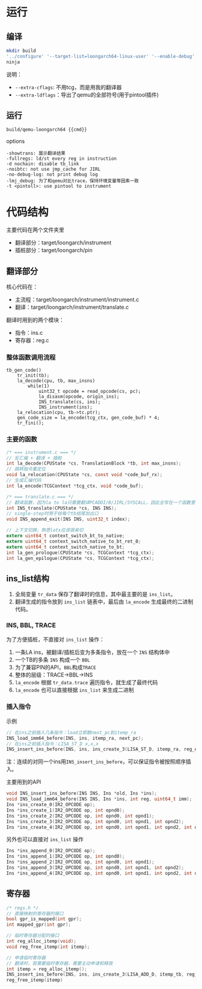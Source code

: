 # 运行

## 编译
```bash
mkdir build
'../configure' '--target-list=loongarch64-linux-user' '--enable-debug' --extra-cflags='-DCONFIG_LMJ -DCONFIG_LMJ_DEBUG' --extra-ldflags='-export-dynamic'
ninja
```
说明：
- `--extra-cflags`: 不用tcg，而是用我的翻译器
- `--extra-ldflags`：导出了qemu的全部符号(用于pintool插件)

## 运行
```bash
build/qemu-loongarch64 {{cmd}}
```

options
```
-showtrans: 展示翻译结果
-fullregs: ld/st every reg in instruction
-d nochain: disable tb_link
-noibtc: not use jmp_cache for JIRL
-no-debug-log: not print debug log
-lmj_debug: 为了和qemu对比trace，保持环境变量等因素一致
-t <pintoll>: use pintool to instrument 
```

# 代码结构
主要代码在两个文件夹里
- 翻译部分：target/loongarch/instrument
- 插桩部分：target/loongarch/pin

## 翻译部分
核心代码在：
- 主流程：target/loongarch/instrument/instrument.c
- 翻译：target/loongarch/instrument/translate.c

翻译时用到的两个模块：
- 指令：ins.c
- 寄存器：reg.c

### 整体函数调用流程
```
tb_gen_code()
    tr_init(tb);
    la_decode(cpu, tb, max_insns)
		while(1)
			uint32_t opcode = read_opcode(cs, pc);
			la_disasm(opcode, origin_ins);
			INS_translate(cs, ins);
			INS_instrument(ins);
    la_relocation(cpu, tb->tc.ptr);
    gen_code_size = la_encode(tcg_ctx, gen_code_buf) * 4;
    tr_fini();
```

### 主要的函数
```c
/* === instrument.c === */
// 反汇编 + 翻译 + 插桩
int la_decode(CPUState *cs, TranslationBlock *tb, int max_insns);
// 跳转指令重定位
void la_relocation(CPUState *cs, const void *code_buf_rx);
// 生成汇编代码
int la_encode(TCGContext *tcg_ctx, void *code_buf);

/* === translate.c === */
// 翻译函数，因为la to la只需要翻译PCADDI/B/JIRL/SYSCALL，因此全写在一个函数里了
int INS_translate(CPUState *cs, INS INS);
// single-step时用于给每个tb结尾加出口
void INS_append_exit(INS INS, uint32_t index);

// 上下文切换，熟悉latx应该很亲切
extern uint64_t context_switch_bt_to_native;
extern uint64_t context_switch_native_to_bt_ret_0;
extern uint64_t context_switch_native_to_bt;
int la_gen_prologue(CPUState *cs, TCGContext *tcg_ctx);
int la_gen_epilogue(CPUState *cs, TCGContext *tcg_ctx);
```

## ins_list结构
1. 全局变量 `tr_data` 保存了翻译时的信息，其中最主要的是 `ins_list`。
2. 翻译生成的指令放到 `ins_list` 链表中，最后由 `la_encode` 生成最终的二进制代码。

### INS, BBL, TRACE
为了方便插桩，不直接对 `ins_list` 操作：
1. 一条LA ins，被翻译/插桩后变为多条指令，放在一个 `INS` 结构体中
2. 一个TB的多条 `INS` 构成一个 `BBL`
3. 为了兼容PIN的API，`BBL`构成`TRACE`
4. 整体的层级：TRACE->BBL->INS
5. `la_encode` 根据 `tr_data.trace` 遍历指令，就生成了最终代码
6. `la_encode` 也可以直接根据 `ins_list` 来生成二进制

### 插入指令
示例
```c
// 在ins之前插入几条指令：load立即数next_pc到itemp_ra
INS_load_imm64_before(INS, ins, itemp_ra, next_pc);
// 在ins之前插入指令：LISA_ST_D x,x,x
INS_insert_ins_before(INS, ins, ins_create_3(LISA_ST_D, itemp_ra, reg_env, env_offset_of_gpr(cs, reg_ra)));
```

注：连续的对同一个ins用`INS_insert_ins_before`，可以保证指令被按照顺序插入。

主要用到的API
```c
void INS_insert_ins_before(INS INS, Ins *old, Ins *ins);
void INS_load_imm64_before(INS INS, Ins *ins, int reg, uint64_t imm);
Ins *ins_create_0(IR2_OPCODE op);
Ins *ins_create_1(IR2_OPCODE op, int opnd0);
Ins *ins_create_2(IR2_OPCODE op, int opnd0, int opnd1);
Ins *ins_create_3(IR2_OPCODE op, int opnd0, int opnd1, int opnd2);
Ins *ins_create_4(IR2_OPCODE op, int opnd0, int opnd1, int opnd2, int opnd3);
```

另外也可以直接对 `ins_list` 操作
```c
Ins *ins_append_0(IR2_OPCODE op);
Ins *ins_append_1(IR2_OPCODE op, int opnd0);
Ins *ins_append_2(IR2_OPCODE op, int opnd0, int opnd1);
Ins *ins_append_3(IR2_OPCODE op, int opnd0, int opnd1, int opnd2);
Ins *ins_append_4(IR2_OPCODE op, int opnd0, int opnd1, int opnd2, int opnd3);
```


## 寄存器
```c
/* regs.h */
// 直接映射的寄存器的接口
bool gpr_is_mapped(int gpr);
int mapped_gpr(int gpr);

// 临时寄存器分配的接口
int reg_alloc_itemp(void);
void reg_free_itemp(int itemp);

// 申请临时寄存器
// 翻译时，若需要临时寄存器，需要主动申请和释放
int itemp = reg_alloc_itemp();
INS_insert_ins_before(INS, ins, ins_create_3(LISA_ADD_D, itemp_tb, reg_env, itemp));
reg_free_itemp(itemp)
```

